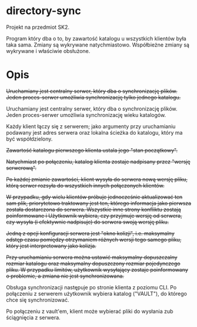 # directory-sync

Projekt na przedmiot SK2.

Program który dba o to, by zawartość katalogu u wszystkich klientów była taka sama. Zmiany są wykrywane natychmiastowo. Współbieżne zmiany są wykrywane i właściwie obsłużone.

# Opis

~~Uruchamiany jest centralny serwer, który dba o synchronizację plików. Jeden proces-serwer umożliwia synchronizację tylko jednego katalogu.~~

Uruchamiany jest centralny serwer, który dba o synchronizację plików. Jeden proces-serwer umożliwia synchronizację wieku katalogów.

Każdy klient łączy się z serwerem; jako argumenty przy uruchamianiu podawany jest adres serwera oraz lokalna ścieżka do katalogu, który ma być współdzielony.

~~Zawartość katalogu pierwszego klienta ustala jego "stan początkowy".~~

~~Natychmiast po połączeniu, katalog klienta zostaje nadpisany przez "wersję serwerową".~~

~~Po każdej zmianie zawartości, klient wysyła do serwera nową wersję pliku, którą serwer rozsyła do wszystkich innych połączonych klientów.~~

~~W przypadku, gdy wielu klientów próbuje jednocześnie aktualizować ten sam plik, priorytetowo traktowany jest ten, którego informacja jako pierwsza została dostarczona do serwera. Wszystkie inne strony konfliktu zostają poinformowane i Użytkownik wybiera, czy przyjmuje wersję od serwera, czy wysyła (i efektywnie nadpisuje) do serwera swoją wersję pliku.~~

~~Jedną z opcji konfiguracji serwera jest "okno kolizji", i.e. maksymalny odstęp czasu pomiędzy otrzymaniem różnych wersji tego samego pliku, który jest interpretowany jako kolizja.~~

~~Przy uruchamianiu serwera można ustawić maksymalny dopuszczalny rozmiar katalogu oraz maksymalny dopuszczony rozmiar pojedynczego pliku. W przypadku limitów, użytkownik wysyłający zostaje poinformowany o problemie, a zmiana nie jest synchronizowana.~~

Obsługa synchronizacji następuje po stronie klienta z poziomu CLI. Po połączeniu z serwerem użytkownik wybiera katalog ("VAULT"), do którego chce się synchronizować.

Po połączeniu z vault'em, klient może wybierać pliki do wysłania zub ściągnięcia z serwera.
